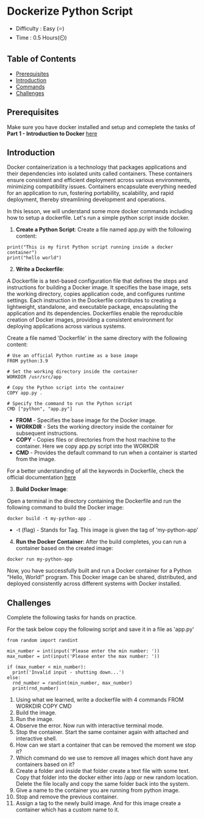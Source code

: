 # Dockerize Python Script

- Difficulty : Easy (⭐)
- Time : 0.5 Hours(⏲️)

## Table of Contents
- [Prerequisites](#prerequisites)
- [Introduction](#introduction)
- [Commands](#commands)
- [Challenges](#Challenges)

## Prerequisites
Make sure you have docker installed and setup and comeplete the tasks of **Part 1 - Introduction to Docker** [here](https://github.com/ravitejams94/DevOpsProjects/tree/main/Docker/1%20-%20Introduction%20to%20Docker)

## Introduction

Docker containerization is a technology that packages applications and their dependencies into isolated units called containers. These containers ensure consistent and efficient deployment across various environments, minimizing compatibility issues. Containers encapsulate everything needed for an application to run, fostering portability, scalability, and rapid deployment, thereby streamlining development and operations.



In this lesson, we will understand some more docker commands including how to setup a dockerfile. Let's run a simple python script inside docker.

1. **Create a Python Script**:
Create a file named app.py with the following content:

```
print("This is my first Python script running inside a docker container")
print("hello world")
```

2. **Write a Dockerfile**:

A Dockerfile is a text-based configuration file that defines the steps and instructions for building a Docker image. It specifies the base image, sets the working directory, copies application code, and configures runtime settings. Each instruction in the Dockerfile contributes to creating a lightweight, standalone, and executable package, encapsulating the application and its dependencies. Dockerfiles enable the reproducible creation of Docker images, providing a consistent environment for deploying applications across various systems. 

Create a file named 'Dockerfile' in the same directory with the following content:
```
# Use an official Python runtime as a base image
FROM python:3.9

# Set the working directory inside the container
WORKDIR /usr/src/app

# Copy the Python script into the container
COPY app.py .

# Specify the command to run the Python script
CMD ["python", "app.py"]
```

- **FROM** - Specifies the base image for the Docker image.
- **WORKDIR** - Sets the working directory inside the container for subsequent instructions.
- **COPY** - Copies files or directories from the host machine to the container. Here we copy app.py script into the WORKDIR
- **CMD** - Provides the default command to run when a container is started from the image.

For a better understanding of all the keywords in Dockerfile, check the official documentation [here](https://docs.docker.com/engine/reference/builder/)

3. **Build Docker Image**:

Open a terminal in the directory containing the Dockerfile and run the following command to build the Docker image:

```
docker build -t my-python-app .
```
- -t (flag) - Stands for Tag. This image is given the tag of 'my-python-app'

4. **Run the Docker Container**:
After the build completes, you can run a container based on the created image:

```
docker run my-python-app
```

Now, you have successfully built and run a Docker container for a Python "Hello, World!" program. This Docker image can be shared, distributed, and deployed consistently across different systems with Docker installed.



## Challenges

Complete the following tasks for hands on practice.

For the task below copy the following script and save it in a file as 'app.py'

```
from random import randint

min_number = int(input('Please enter the min number: '))
max_number = int(input('Please enter the max number: '))

if (max_number < min_number): 
  print('Invalid input - shutting down...')
else:
  rnd_number = randint(min_number, max_number)
  print(rnd_number)
```

1. Using what we learned, write a dockerfile with 4 commands
    FROM
    WORKDIR
    COPY
    CMD
2. Build the image.
3. Run the image. 
4. Observe the error. Now run with interactive terminal mode.
5. Stop the container. Start the same container again with attached and interactive shell.
6. How can we start a container that can be removed the moment we stop it?
7. Which command do we use to remove all images which dont have any containers based on it?
8. Create a folder and inside that folder create a text file with some text. Copy that folder into the docker
    either into /app or new random location. Delete the file locally and copy the same folder back into the system.
9. Give a name to the container you are running from python image.
10. Stop and remove the previous container. 
11. Assign a tag to the newly build image. And for this image create a container which has a custom name to it.
